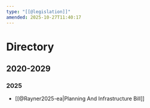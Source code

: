```yaml
---
type: "[[@legislation]]"
amended: 2025-10-27T11:40:17
---
```


# Directory
## 2020-2029
### 2025
- [[@Rayner2025-ea|Planning And Infrastructure Bill]]
